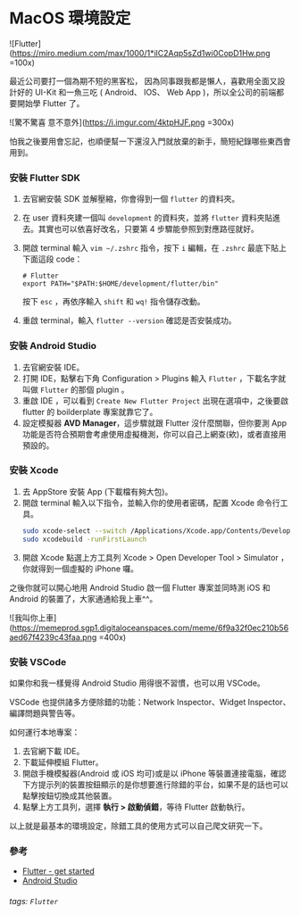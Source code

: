 # MacOS 環境設定

![Flutter](https://miro.medium.com/max/1000/1*ilC2Aqp5sZd1wi0CopD1Hw.png =100x)

最近公司要打一個為期不短的黑客松，
因為同事跟我都是懶人，喜歡用全面又設計好的 UI-Kit 和一魚三吃 ( Android、 IOS、 Web App )，所以全公司的前端都要開始學 Flutter 了。

![驚不驚喜 意不意外](https://i.imgur.com/4ktpHJF.png =300x)

怕我之後要用會忘記，也順便幫一下還沒入門就放棄的新手，簡短紀錄哪些東西會用到。

### 安裝 Flutter SDK

1. 去官網安裝 SDK 並解壓縮，你會得到一個 `flutter` 的資料夾。
2. 在 user 資料夾建一個叫 `development` 的資料夾，並將 `flutter` 資料夾貼進去。其實也可以依喜好改名，只要第 4 步驟能參照到對應路徑就好。
3. 開啟 terminal 輸入 `vim ~/.zshrc` 指令，按下 `i` 編輯，在 `.zshrc` 最底下貼上下面這段 code：

   ```
   # Flutter
   export PATH="$PATH:$HOME/development/flutter/bin"
   ```

   按下 `esc` ，再依序輸入 `shift` 和 `wq!` 指令儲存改動。

4. 重啟 terminal，輸入 `flutter --version` 確認是否安裝成功。

### 安裝 Android Studio

1. 去官網安裝 IDE。
2. 打開 IDE，點擊右下角 Configuration > Plugins 輸入 `Flutter` ，下載名字就叫做 `Flutter` 的那個 plugin 。
3. 重啟 IDE ，可以看到 `Create New Flutter Project` 出現在選項中，之後要啟 flutter 的 boilderplate 專案就靠它了。
4. 設定模擬器 **AVD Manager**，這步驟就跟 Flutter 沒什麼關聯，但你要測 App 功能是否符合預期會考慮使用虛擬機測，你可以自己上網查(欸)，或者直接用預設的。

### 安裝 Xcode

1. 去 AppStore 安裝 App (下載檔有夠大包)。
2. 開啟 terminal 輸入以下指令，並輸入你的使用者密碼，配置 Xcode 命令行工具。
   ```bash
   sudo xcode-select --switch /Applications/Xcode.app/Contents/Developer
   sudo xcodebuild -runFirstLaunch
   ```
3. 開啟 Xcode 點選上方工具列 Xcode > Open Developer Tool > Simulator ，你就得到一個虛擬的 iPhone 囉。

之後你就可以開心地用 Android Studio 啟一個 Flutter 專案並同時測 iOS 和 Android 的裝置了，大家通通給我上車^^。

![我叫你上車](https://memeprod.sgp1.digitaloceanspaces.com/meme/6f9a32f0ec210b56aed67f4239c43faa.png =400x)

### 安裝 VSCode

如果你和我一樣覺得 Android Studio 用得很不習慣，也可以用 VSCode。

VSCode 也提供諸多方便除錯的功能：Network Inspector、Widget Inspector、編譯問題與警告等。

如何運行本地專案：
1. 去官網下載 IDE。
2. 下載延伸模組 Flutter。
3. 開啟手機模擬器(Android 或 iOS 均可)或是以 iPhone 等裝置連接電腦，確認下方提示列的裝置按鈕顯示的是你想要進行除錯的平台，如果不是的話也可以點擊按鈕切換成其他裝置。
5. 點擊上方工具列，選擇 **執行 > 啟動偵錯**，等待 Flutter 啟動執行。

以上就是最基本的環境設定，除錯工具的使用方式可以自己爬文研究一下。

### 參考

* [Flutter - get started](https://flutter.dev/docs/get-started/install/macos)
* [Android Studio](https://developer.android.com/studio)


###### tags: `Flutter`


